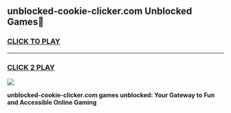 
## unblocked-cookie-clicker.com Unblocked Games👋
<h3>
<a href="https://news.freeplayer.one?title=unblocked-cookie-clicker.com&ref=16F">CLICK TO PLAY</a></h3>
<hr>

<h3>
<a href="https://news.freeplayer.one?title=unblocked-cookie-clicker.com&ref=16F">CLICK 2 PLAY</a>
  
</h3>

<a href="https://news.freeplayer.one?title=unblocked-cookie-clicker.com&ref=16F/"><img src="https://clearcache.store/games.png"></a>


**unblocked-cookie-clicker.com games unblocked: Your Gateway to Fun and Accessible Online Gaming**
